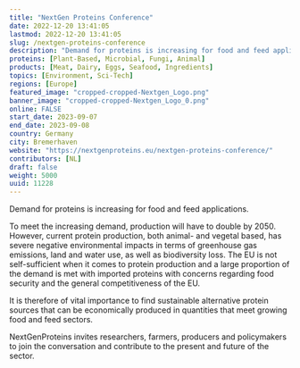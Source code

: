 ```yaml
---
title: "NextGen Proteins Conference"
date: 2022-12-20 13:41:05
lastmod: 2022-12-20 13:41:05
slug: /nextgen-proteins-conference
description: "Demand for proteins is increasing for food and feed applications.To meet the increasing demand, production will have to double by 2050. However, current protein production, both animal- and vegetal based, has severe negative environmental impacts in terms of greenhouse gas emissions, land and water use, as well as biodiversity loss. The EU is not self-sufficient when it comes to protein production and a large proportion of the demand is met with imported proteins with concerns regarding food security and the general competitiveness of the EU."
proteins: [Plant-Based, Microbial, Fungi, Animal]
products: [Meat, Dairy, Eggs, Seafood, Ingredients]
topics: [Environment, Sci-Tech]
regions: [Europe]
featured_image: "cropped-cropped-Nextgen_Logo.png"
banner_image: "cropped-cropped-Nextgen_Logo_0.png"
online: FALSE
start_date: 2023-09-07
end_date: 2023-09-08
country: Germany
city: Bremerhaven
website: "https://nextgenproteins.eu/nextgen-proteins-conference/"
contributors: [NL]
draft: false
weight: 5000
uuid: 11228
---
```

<p>Demand for proteins is increasing for food and feed applications.</p>
<p>To meet the increasing demand, production will have to double by 2050. However, current protein production, both animal- and vegetal based, has severe negative environmental impacts in terms of greenhouse gas emissions, land and water use, as well as biodiversity loss. The EU is not self-sufficient when it comes to protein production and a large proportion of the demand is met with imported proteins with concerns regarding food security and the general competitiveness of the EU.</p>
<p>It is therefore of vital importance to find sustainable alternative protein sources that can be economically produced in quantities that meet growing food and feed sectors.</p>
<p>NextGenProteins invites researchers, farmers, producers and policymakers to join the conversation and contribute to the present and future of the sector.</p>

